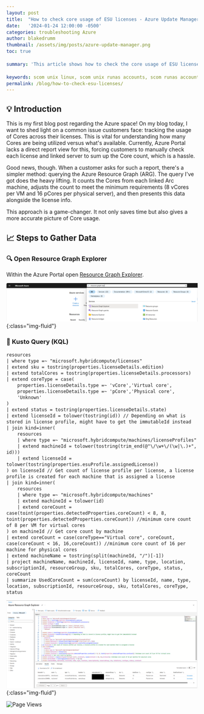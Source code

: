 ```yaml
---
layout: post
title:  "How to check core usage of ESU licenses - Azure Update Manager"
date:   '2024-01-24 12:00:00 -0500'
categories: troubleshooting Azure
author: blakedrumm
thumbnail: /assets/img/posts/azure-update-manager.png
toc: true

summary: 'This article shows how to check the core usage of ESU licenses being used in Azure Update Manager with Resource Graph Explorer. A huge thank you to Brian McDermott and Sachin Panwar for the original guide creation.'

keywords: scom unix linux, scom unix runas accounts, scom runas account, unix linux runas account view error, linux error runas accounts, scom runas account view error
permalink: /blog/how-to-check-esu-licenses/
---
```

 
## :bulb: Introduction
This is my first blog post regarding the Azure space! On my blog today, I want to shed light on a common issue customers face: tracking the usage of Cores across their licenses. This is vital for understanding how many Cores are being utilized versus what's available. Currently, Azure Portal lacks a direct report view for this, forcing customers to manually check each license and linked server to sum up the Core count, which is a hassle.

Good news, though. When a customer asks for such a report, there's a simpler method: querying the Azure Resource Graph (ARG). The query I've got does the heavy lifting. It counts the Cores from each linked Arc machine, adjusts the count to meet the minimum requirements (8 vCores per VM and 16 pCores per physical server), and then presents this data alongside the license info.

This approach is a game-changer. It not only saves time but also gives a more accurate picture of Core usage.

## :chart_with_upwards_trend: Steps to Gather Data

### :mag: Open Resource Graph Explorer
Within the Azure Portal open [Resource Graph Explorer](https://portal.azure.com/#view/HubsExtension/ArgQueryBlade).

![Resource Graph Explorer](/assets/img/posts/resource-graph-explorer.png){:class="img-fluid"}

### :memo: Kusto Query (KQL)

```kusto
resources
| where type =~ "microsoft.hybridcompute/licenses"
| extend sku = tostring(properties.licenseDetails.edition)
| extend totalCores = tostring(properties.licenseDetails.processors)
| extend coreType = case(
    properties.licenseDetails.type =~ 'vCore','Virtual core',
    properties.licenseDetails.type =~ 'pCore','Physical core',
    'Unknown'
)
| extend status = tostring(properties.licenseDetails.state)
| extend licenseId = tolower(tostring(id)) // Depending on what is stored in license profile, might have to get the immutableId instead
| join kind=inner(
    resources
    | where type =~ "microsoft.hybridcompute/machines/licenseProfiles"
    | extend machineId = tolower(tostring(trim_end(@"\/\w+\/(\w|\.)+", id)))
    | extend licenseId = tolower(tostring(properties.esuProfile.assignedLicense))
) on licenseId // Get count of license profile per license, a license profile is created for each machine that is assigned a license
| join kind=inner(
    resources
    | where type =~ "microsoft.hybridcompute/machines"
    | extend machineId = tolower(id)
    | extend coreCount = case(toint(properties.detectedProperties.coreCount) < 8, 8, toint(properties.detectedProperties.coreCount)) //minimum core count of 8 per VM for virtual cores
) on machineId // Get core count by machine
| extend coreCount = case(coreType=="Virtual core", coreCount, case(coreCount < 16, 16,coreCount)) //minimum core count of 16 per machine for physical cores
| extend machineName = tostring(split(machineId, "/")[-1])
| project machineName, machineId, licenseId, name, type, location, subscriptionId, resourceGroup, sku, totalCores, coreType, status, coreCount
| summarize UsedCoreCount = sum(coreCount) by licenseId, name, type, location, subscriptionId, resourceGroup, sku, totalCores, coreType, status
```


![Azure Arc ESU licenses used](/assets/img/posts/esu-core-output-azure-arc.png){:class="img-fluid"}

![Page Views](https://counter.blakedrumm.com/count/tag.svg?url=blakedrumm.com/blog/how-to-check-esu-licenses/)

<!--
Having trouble with Pages? Check out our [documentation](https://docs.github.com/categories/github-pages-basics/) or [contact support](https://support.github.com/contact) and we’ll help you sort it out.

Tip:
To add auto-size pictures:
![/assets/img/posts/example.jpg](/assets/img/posts/example.jpg){:class="img-fluid"}
-->
